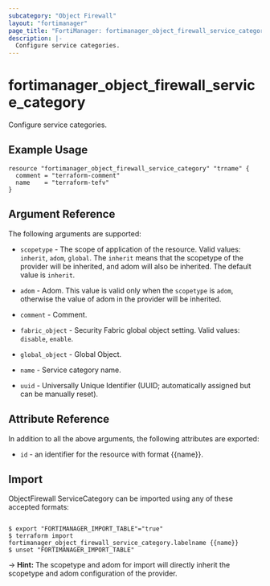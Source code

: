 ```yaml
---
subcategory: "Object Firewall"
layout: "fortimanager"
page_title: "FortiManager: fortimanager_object_firewall_service_category"
description: |-
  Configure service categories.
---
```


# fortimanager_object_firewall_service_category
Configure service categories.

## Example Usage

```hcl
resource "fortimanager_object_firewall_service_category" "trname" {
  comment = "terraform-comment"
  name    = "terraform-tefv"
}
```

## Argument Reference


The following arguments are supported:

* `scopetype` - The scope of application of the resource. Valid values: `inherit`, `adom`, `global`. The `inherit` means that the scopetype of the provider will be inherited, and adom will also be inherited. The default value is `inherit`.
* `adom` - Adom. This value is valid only when the `scopetype` is `adom`, otherwise the value of adom in the provider will be inherited.

* `comment` - Comment.
* `fabric_object` - Security Fabric global object setting. Valid values: `disable`, `enable`.

* `global_object` - Global Object.
* `name` - Service category name.
* `uuid` - Universally Unique Identifier (UUID; automatically assigned but can be manually reset).


## Attribute Reference

In addition to all the above arguments, the following attributes are exported:
* `id` - an identifier for the resource with format {{name}}.

## Import

ObjectFirewall ServiceCategory can be imported using any of these accepted formats:
```

$ export "FORTIMANAGER_IMPORT_TABLE"="true"
$ terraform import fortimanager_object_firewall_service_category.labelname {{name}}
$ unset "FORTIMANAGER_IMPORT_TABLE"
```
-> **Hint:** The scopetype and adom for import will directly inherit the scopetype and adom configuration of the provider.
